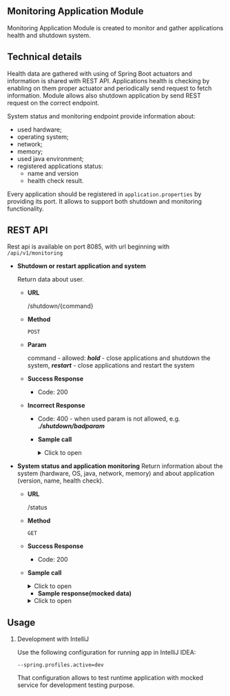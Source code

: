 ## Monitoring Application Module

Monitoring Application Module is created to monitor and gather applications health and shutdown system.

## Technical details

Health data are gathered with using of Spring Boot actuators and information is shared with REST API.
Applications health is checking by enabling on them proper actuator and periodically send request to fetch information.
Module allows also shutdown application by send REST request on the correct endpoint. 


System status and monitoring endpoint provide information about:
- used hardware;
- operating system;
- network;
- memory;
- used java environment;
- registered applications status: 
    - name and version
    - health check result.
    
Every application should be registered in `application.properties` by providing its port. It allows to support 
both shutdown and monitoring functionality.


## REST API

Rest api is available on port 8085, with url beginning with `/api/v1/monitoring`
- **Shutdown or restart application and system**

  Return data about user.
    * **URL**

      /shutdown/{command}
    * **Method**

      `POST`

    * **Param**
        
        command - allowed: ***hold*** - close applications and shutdown the system, ***restart*** - close applications and restart the system       

    * **Success Response**
        * Code: 200

  * **Incorrect Response**
      * Code: 400 - when used param is not allowed, e.g. ***./shutdown/badparam***

    * **Sample call**
       <details>
       <summary>Click to open </summary>

       ```shell
       curl --location --request POST 'http://localhost:8085/api/v1/monitoring/shutdown/hold' --header 'Content-Type: application/json'
       ```
       </details>

- **System status and application monitoring**
  Return information about the system (hardware, OS, java, network, memory) and about application (version, name, health check).
    * **URL**

      /status
    * **Method**

      `GET`
    * **Success Response**
        * Code: 200

    * **Sample call**
       <details>
       <summary>Click to open </summary>

       ```shell
       curl --location --request POST 'http://localhost:8085/api/v1/monitoring/status' --header 'Content-Type: application/json'
       ```
       </details>

        * **Sample response(mocked data)**

         <details>
         <summary>Click to open </summary>
    
        ```json
          {
              "hardware": {
                  "platformLabel": "platform_label",
                  "platformId": "platform_id",
                  "cpuRevision": "cpu_revision",
                  "cpuArchitecture": "cpu_architecture",
                  "modelName": "model_name",
                  "processor": "processor",
                  "boardTypeName": "board_type_name",
                  "cpuTemperature": 12.0,
                  "cpuVoltage": 3.5,
                  "dateTime": "2022-08-16T20:40:01"
              },
              "os": {
                  "name": "OS Name",
                  "version": "OS Version",
                  "architecture": "OS Architecture",
                  "firmwareBuild": "OS Firmware build",
                  "firmwareDate": "OS Firmware date"
              },
              "network": {
                  "hostName": "Network Host Name",
                  "ipAddress": [
                      "1.1.1.1",
                      "1.1.1.2"
                  ],
                  "fqdn": [
                      "1.1.2.1",
                      "1.1.2.2"
                  ],
                  "nameserver": [
                      "Nameserver1",
                      "Namserver2"
                  ]
              },
              "memory": {
                  "total": 50,
                  "used": 20,
                  "free": 5,
                  "shared": 15,
                  "buffers": 5,
                  "cached": 5
              },
              "java": {
                  "vendor": "Vendor",
                  "vendorUrl": "vendor.url",
                  "version": "1.8",
                  "virtualMachinve": "vm",
                  "runtime": "jre-1.8"
              },
              "applications": [
                  {
                      "port": "8081",
                      "name": "FirstApp",
                      "version": "1.0",
                      "health": true,
                      "dateTime": "2022-08-16T19:40:01"
                  },
                  {
                      "port": "8082",
                      "name": "SecondApp",
                      "version": "2.0s",
                      "health": false,
                      "dateTime": "2022-08-16T19:40:01"
                  }
              ]
          }      
         ```
         </details>
    
    
## Usage

1. Development with IntelliJ

   Use the following configuration for running app in IntelliJ IDEA:
    ```
    --spring.profiles.active=dev
    ```

   That configuration allows to test runtime application with mocked service for development testing purpose.
